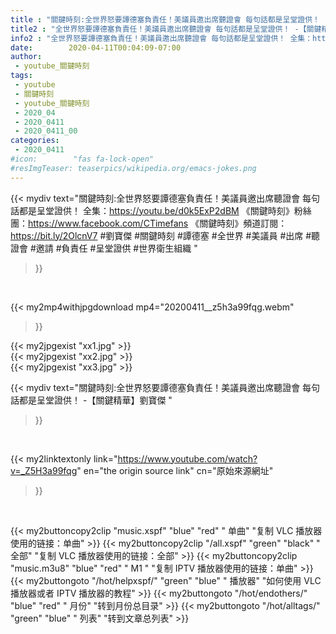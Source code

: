 ```yaml
---
title : "關鍵時刻:全世界怒要譚德塞負責任！美議員邀出席聽證會 每句話都是呈堂證供！ -【關鍵精華】劉寶傑 "
title2 : "全世界怒要譚德塞負責任！美議員邀出席聽證會 每句話都是呈堂證供！ -【關鍵精華】劉寶傑 "
info2 : "全世界怒要譚德塞負責任！美議員邀出席聽證會 每句話都是呈堂證供！ 全集：https://youtu.be/d0k5ExP2dBM  《關鍵時刻》粉絲團：https://www.facebook.com/CTimefans 《關鍵時刻》頻道訂閱：https://bit.ly/2OlcnV7  #劉寶傑 #關鍵時刻 #譚德塞 #全世界 #美議員 #出席 #聽證會 #邀請 #負責任 #呈堂證供 #世界衛生組織 "
date:        2020-04-11T00:04:09-07:00
author:
 - youtube_關鍵時刻
tags:
 - youtube
 - 關鍵時刻
 - youtube_關鍵時刻
 - 2020_04
 - 2020_0411
 - 2020_0411_00
categories:
 - 2020_0411
#icon:        "fas fa-lock-open"
#resImgTeaser: teaserpics/wikipedia.org/emacs-jokes.png
---
```


{{< mydiv text="關鍵時刻:全世界怒要譚德塞負責任！美議員邀出席聽證會 每句話都是呈堂證供！ 全集：https://youtu.be/d0k5ExP2dBM  《關鍵時刻》粉絲團：https://www.facebook.com/CTimefans 《關鍵時刻》頻道訂閱：https://bit.ly/2OlcnV7  #劉寶傑 #關鍵時刻 #譚德塞 #全世界 #美議員 #出席 #聽證會 #邀請 #負責任 #呈堂證供 #世界衛生組織 "
>}}
<br>


{{< my2mp4withjpgdownload mp4="20200411__z5h3a99fqg.webm"
>}}

{{< my2jpgexist "xx1.jpg" >}}<br>
{{< my2jpgexist "xx2.jpg" >}}<br>
{{< my2jpgexist "xx3.jpg" >}}<br>



{{< mydiv text="關鍵時刻:全世界怒要譚德塞負責任！美議員邀出席聽證會 每句話都是呈堂證供！ -【關鍵精華】劉寶傑 "
>}}
<br>

{{< my2linktextonly link="https://www.youtube.com/watch?v=_Z5H3a99fqg"
en="the origin source link" cn="原始來源網址"
>}}


<br>

{{< my2buttoncopy2clip "music.xspf"        "blue"   "red"    " 单曲"  "复制 VLC 播放器使用的链接：单曲" >}} {{< my2buttoncopy2clip "/all.xspf"         "green"  "black"  " 全部"  "复制 VLC 播放器使用的链接：全部" >}} {{< my2buttoncopy2clip "music.m3u8"        "blue"   "red"    " M1 "    "复制 IPTV 播放器使用的链接：单曲" >}} {{< my2buttongoto      "/hot/helpxspf/"    "green"  "blue"   " 播放器" "如何使用 VLC 播放器或者 IPTV 播放器的教程" >}} {{< my2buttongoto      "/hot/endothers/"   "blue"   "red"    " 月份"   "转到月份总目录" >}} {{< my2buttongoto      "/hot/alltags/"     "green"  "blue"   " 列表"   "转到文章总列表" >}} 
